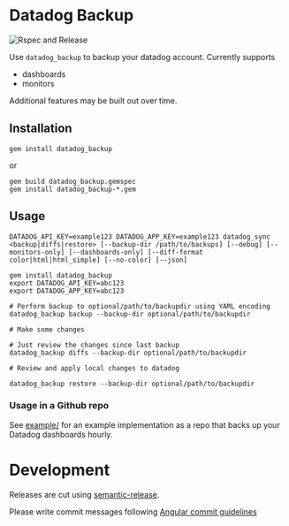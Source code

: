 # Datadog Backup

![Rspec and Release](https://github.com/scribd/datadog_backup/workflows/Rspec%20and%20Release/badge.svg)

Use `datadog_backup` to backup your datadog account.
Currently supports

  - dashboards
  - monitors

Additional features may be built out over time.

## Installation

```
gem install datadog_backup
```
or

```
gem build datadog_backup.gemspec
gem install datadog_backup-*.gem
```

## Usage

```
DATADOG_API_KEY=example123 DATADOG_APP_KEY=example123 datadog_sync <backup|diffs|restore> [--backup-dir /path/to/backups] [--debug] [--monitors-only] [--dashboards-only] [--diff-format color|html|html_simple] [--no-color] [--json]
```

```
gem install datadog_backup
export DATADOG_API_KEY=abc123
export DATADOG_APP_KEY=abc123

# Perform backup to optional/path/to/backupdir using YAML encoding
datadog_backup backup --backup-dir optional/path/to/backupdir

# Make some changes

# Just review the changes since last backup
datadog_backup diffs --backup-dir optional/path/to/backupdir

# Review and apply local changes to datadog

datadog_backup restore --backup-dir optional/path/to/backupdir
```

### Usage in a Github repo

See [example/](https://github.com/scribd/datadog_backup/tree/master/example) for an example implementation as a repo that backs up your Datadog dashboards hourly.

# Development

Releases are cut using [semantic-release](https://github.com/semantic-release/semantic-release).

Please write commit messages following [Angular commit guidelines](https://github.com/angular/angular.js/blob/master/DEVELOPERS.md#-git-commit-guidelines)
